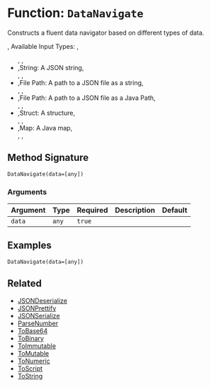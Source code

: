 [comment]: # (Note: This documentation is generated dynamically in the build process.  To modify the contents, change the javadoc on the _invoke method of the BIF class)

# Function: `DataNavigate`

Constructs a fluent data navigator based on different types of data.

<p>,
 Available Input Types:
 ,<ul>,
 ,<li>,String: A JSON string,</li>,
 ,<li>,File Path: A path to a JSON file as a string,</li>,
 ,<li>,File Path: A path to a JSON file as a Java Path,</li>,
 ,<li>,Struct: A structure,</li>,
 ,<li>,Map: A Java map,</li>,
 ,</ul>

## Method Signature

```
DataNavigate(data=[any])
```

### Arguments


| Argument | Type | Required | Description | Default |
|----------|------|----------|-------------|---------|
| `data` | `any` | `true` |  |  |

## Examples

```
DataNavigate(data=[any])
```

## Related

  * [JSONDeserialize](./JSONDeserialize.md)
  * [JSONPrettify](./JSONPrettify.md)
  * [JSONSerialize](./JSONSerialize.md)
  * [ParseNumber](./ParseNumber.md)
  * [ToBase64](./ToBase64.md)
  * [ToBinary](./ToBinary.md)
  * [ToImmutable](./ToImmutable.md)
  * [ToMutable](./ToMutable.md)
  * [ToNumeric](./ToNumeric.md)
  * [ToScript](./ToScript.md)
  * [ToString](./ToString.md)
